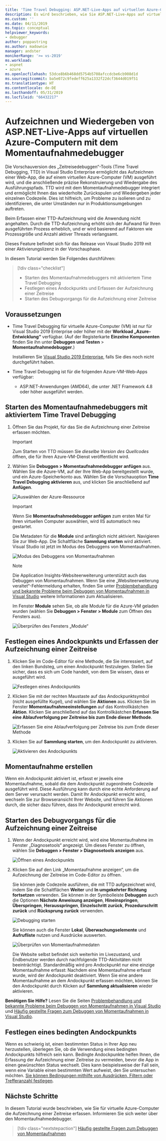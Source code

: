 ```yaml
---
title: 'Time Travel Debugging: ASP.NET-Live-Apps auf virtuellen Azure-Computern'
description: Es wird beschrieben, wie Sie ASP.NET-Live-Apps auf virtuellen Azure-Computern mit dem Momentaufnahmedebugger aufzeichnen und wiedergeben.
ms.custom: ''
ms.date: 04/11/2019
ms.topic: conceptual
helpviewer_keywords:
- debugger
author: poppastring
ms.author: madownie
manager: andster
monikerRange: '>= vs-2019'
ms.workload:
- aspnet
- azure
ms.openlocfilehash: 53dce8b6b468dd5754b5708afccdcbe6cb908d1d
ms.sourcegitcommit: ba5e072c9fedeff625a1332f22dcf3644d019f51
ms.translationtype: HT
ms.contentlocale: de-DE
ms.lasthandoff: 05/31/2019
ms.locfileid: "66432217"
---
```

# <a name="record-and-replay-live-aspnet-apps-on-azure-virtual-machines-using-the-snapshot-debugger"></a>Aufzeichnen und Wiedergeben von ASP.NET-Live-Apps auf virtuellen Azure-Computern mit dem Momentaufnahmedebugger

Die Vorschauversion des „Zeitreisedebuggen“-Tools (Time Travel Debugging, TTD) in Visual Studio Enterprise ermöglicht das Aufzeichnen einer Web-App, die auf einem virtuellen Azure-Computer (VM) ausgeführt wird, und die anschließende präzise Rekonstruierung und Wiedergabe des Ausführungspfads. TTD wird mit dem Momentaufnahmedebugger integriert und ermöglicht Ihnen das wiederholte Zurückspulen und Wiedergeben jeder einzelnen Codezeile. Dies ist hilfreich, um Probleme zu isolieren und zu identifizieren, die unter Umständen nur in Produktionsumgebungen auftreten.

Beim Erfassen einer TTD-Aufzeichnung wird die Anwendung nicht angehalten. Durch die TTD-Aufzeichnung erhöht sich der Aufwand für Ihren ausgeführten Prozess erheblich, und er wird basierend auf Faktoren wie Prozessgröße und Anzahl aktiver Threads verlangsamt.

Dieses Feature befindet sich für das Release von Visual Studio 2019 mit einer Aktivierungslizenz in der Vorschauphase.

In diesem Tutorial werden Sie Folgendes durchführen:

> [!div class="checklist"]
> * Starten des Momentaufnahmedebuggers mit aktiviertem Time Travel Debugging
> * Festlegen eines Andockpunkts und Erfassen der Aufzeichnung einer Zeitreise
> * Starten des Debugvorgangs für die Aufzeichnung einer Zeitreise

## <a name="prerequisites"></a>Voraussetzungen

* Time Travel Debugging für virtuelle Azure-Computer (VM) ist nur für Visual Studio 2019 Enterprise oder höher mit der **Workload „Azure-Entwicklung“** verfügbar. (Auf der Registerkarte **Einzelne Komponenten** finden Sie ihn unter **Debuggen und Testen** > **Momentaufnahmedebugger**.)

    Installieren Sie [Visual Studio 2019 Enterprise](https://visualstudio.microsoft.com/vs/), falls Sie dies noch nicht durchgeführt haben.

* Time Travel Debugging ist für die folgenden Azure-VM-Web-Apps verfügbar:
  * ASP.NET-Anwendungen (AMD64), die unter .NET Framework 4.8 oder höher ausgeführt werden.

## <a name="start-the-snapshot-debugger-with-time-travel-debugging-enabled"></a>Starten des Momentaufnahmedebuggers mit aktiviertem Time Travel Debugging

1. Öffnen Sie das Projekt, für das Sie die Aufzeichnung einer Zeitreise erfassen möchten.

    > [!IMPORTANT]
    > Zum Starten von TTD müssen Sie *dieselbe Version des Quellcodes* öffnen, die für Ihren Azure-VM-Dienst veröffentlicht wird.

1. Wählen Sie **Debuggen > Momentaufnahmedebugger anfügen** aus. Wählen Sie die Azure-VM, auf der Ihre Web-App bereitgestellt wurde, und ein Azure-Speicherkonto aus. Wählen Sie die Vorschauoption **Time Travel Debugging aktivieren** aus, und klicken Sie anschließend auf **Anfügen**.

      ![Auswählen der Azure-Ressource](../debugger/media/time-travel-debugging-select-azure-resource-vm.png)

    > [!IMPORTANT]
    > Wenn Sie **Momentaufnahmedebugger anfügen** zum ersten Mal für Ihren virtuellen Computer auswählen, wird IIS automatisch neu gestartet.

    Die Metadaten für die **Module** sind anfänglich nicht aktiviert. Navigieren Sie zur Web-App. Die Schaltfläche **Sammlung starten** wird aktiviert. Visual Studio ist jetzt im Modus des Debuggens von Momentaufnahmen.

   ![Modus des Debuggens von Momentaufnahmen](../debugger/media/snapshot-message.png)

    > [!NOTE]
    > Die Application Insights-Websiteerweiterung unterstützt auch das Debuggen von Momentaufnahmen. Wenn Sie eine „Websiteerweiterung veraltet“-Fehlermeldung erhalten, finden Sie unter [Problembehandlung und bekannte Probleme beim Debuggen von Momentaufnahmen in Visual Studio](../debugger/debug-live-azure-apps-troubleshooting.md) weitere Informationen zum Aktualisieren.

   Im Fenster **Module** sehen Sie, ob alle Module für die Azure-VM geladen wurden (wählen Sie **Debuggen > Fenster > Module** zum Öffnen des Fensters aus).

   ![Überprüfen des Fensters „Module“](../debugger/media/snapshot-modules.png)

## <a name="set-a-snappoint-and-collect-a-time-travel-recording"></a>Festlegen eines Andockpunkts und Erfassen der Aufzeichnung einer Zeitreise

1. Klicken Sie im Code-Editor für eine Methode, die Sie interessiert, auf den linken Bundsteg, um einen Andockpunkt festzulegen. Stellen Sie sicher, dass es sich um Code handelt, von dem Sie wissen, dass er ausgeführt wird.

   ![Festlegen eines Andockpunkts](../debugger/media/time-travel-debugging-set-snappoint-settings.png)

1. Klicken Sie mit der rechten Maustaste auf das Andockpunktsymbol (nicht ausgefüllte Kugel), und wählen Sie **Aktionen** aus. Klicken Sie im Fenster **Momentaufnahmeeinstellungen** auf das Kontrollkästchen **Aktion**. Klicken Sie anschließend auf das Kontrollkästchen **Erfassen Sie eine Ablaufverfolgung per Zeitreise bis zum Ende dieser Methode**.

   ![Erfassen Sie eine Ablaufverfolgung per Zeitreise bis zum Ende dieser Methode](../debugger/media/time-travel-debugging-set-snappoint-action.png)

1. Klicken Sie auf **Sammlung starten**, um den Andockpunkt zu aktivieren.

   ![Aktivieren des Andockpunkts](../debugger/media/snapshot-start-collection.png)

## <a name="take-a-snapshot"></a>Momentaufnahme erstellen

Wenn ein Andockpunkt aktiviert ist, erfasst er jeweils eine Momentaufnahme, sobald die dem Andockpunkt zugeordnete Codezeile ausgeführt wird. Diese Ausführung kann durch eine echte Anforderung auf dem Server verursacht werden. Damit Ihr Andockpunkt erreicht wird, wechseln Sie zur Browseransicht Ihrer Website, und führen Sie Aktionen durch, die sicher dazu führen, dass Ihr Andockpunkt erreicht wird.

## <a name="start-debugging-a-time-travel-recording"></a>Starten des Debugvorgangs für die Aufzeichnung einer Zeitreise

1. Wenn der Andockpunkt erreicht wird, wird eine Momentaufnahme im Fenster „Diagnosetools“ angezeigt. Um dieses Fenster zu öffnen, wählen Sie **Debuggen > Fenster > Diagnosetools anzeigen** aus.

   ![Öffnen eines Andockpunkts](../debugger/media/snapshot-diagsession-window.png)

1. Klicken Sie auf den Link „Momentaufnahme anzeigen“, um die Aufzeichnung der Zeitreise im Code-Editor zu öffnen.
  
   Sie können jede Codezeile ausführen, die mit TTD aufgezeichnet wird, indem Sie die Schaltflächen **Weiter** und **In umgekehrter Richtung fortsetzen** verwenden. Sie können in der Symbolleiste **Debuggen** auch die Optionen **Nächste Anweisung anzeigen**, **Hineinspringen**, **Überspringen**, **Herausspringen**, **Einzelschritt zurück**, **Prozedurschritt zurück** und **Rücksprung zurück** verwenden.

   ![Debugging starten](../debugger/media/time-travel-debugging-step-commands.png)

   Sie können auch die Fenster **Lokal**, **Überwachungselemente** und **Aufrufliste** nutzen und Ausdrücke auswerten.

   ![Überprüfen von Momentaufnahmedaten](../debugger/media/time-travel-debugging-start-debugging.png)

    Die Website selbst befindet sich weiterhin im Livezustand, und Endbenutzer werden durch nachfolgende TTD-Aktivitäten nicht beeinträchtigt. Standardmäßig wird pro Andockpunkt nur eine einzige Momentaufnahme erfasst: Nachdem eine Momentaufnahme erfasst wurde, wird der Andockpunkt deaktiviert. Wenn Sie eine andere Momentaufnahme an dem Andockpunkt erfassen möchten, können Sie den Andockpunkt durch Klicken auf **Sammlung aktualisieren** wieder aktivieren.

**Benötigen Sie Hilfe?** Lesen Sie die Seiten [Problembehandlung und bekannte Probleme beim Debuggen von Momentaufnahmen in Visual Studio](../debugger/debug-live-azure-apps-troubleshooting.md) und [Häufig gestellte Fragen zum Debuggen von Momentaufnahmen in Visual Studio](../debugger/debug-live-azure-apps-faq.md).

## <a name="set-a-conditional-snappoint"></a>Festlegen eines bedingten Andockpunkts

Wenn es schwierig ist, einen bestimmten Status in Ihrer App neu herzustellen, überlegen Sie, ob die Verwendung eines bedingten Andockpunkts hilfreich sein kann. Bedingte Andockpunkte helfen Ihnen, die Erfassung der Aufzeichnung einer Zeitreise zu vermeiden, bevor die App in einen gewünschten Status wechselt. Dies kann beispielsweise der Fall sein, wenn eine Variable einen bestimmten Wert aufweist, den Sie untersuchen möchten. [Sie können Bedingungen mithilfe von Ausdrücken, Filtern oder Trefferanzahl festlegen](../debugger/debug-live-azure-apps-troubleshooting.md).

## <a name="next-steps"></a>Nächste Schritte

In diesem Tutorial wurde beschrieben, wie Sie für virtuelle Azure-Computer die Aufzeichnung einer Zeitreise erfassen. Informieren Sie sich weiter über den Momentaufnahmedebugger.

> [!div class="nextstepaction"]
> [Häufig gestellte Fragen zum Debuggen von Momentaufnahmen](../debugger/debug-live-azure-apps-faq.md)